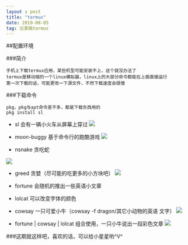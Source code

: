 ```yaml
---
layout : post
title: "termux"
date: 2019-08-05
tag: 记录搞termux
---
```


##配置环境

###简介
```
手机上下载termux应用，某些机型可能安装不上，这个就没办法了
termux是移动端的一个linux模拟器，linux上的大部分命令都能在上面直接运行
第一次下载的话，可能更改一下源文件，不然下载速度会很慢
```

###下载命令
```
pkg，pkg与apt命令差不多，都是下载东西用的
pkg install sl
```

- sl    会有一辆小火车从屏幕上穿过
![](http://www.bigbai.fun/img/20190929132431.png)


- moon-buggy   基于命令行的跑酷游戏
![](http://www.bigbai.fun/img/20190929132539.png)


- nsnake   贪吃蛇

![](http://www.bigbai.fun/img/20190929132655.png)
- greed     贪婪（尽可能的吃更多的小方块吧）
![](http://www.bigbai.fun/img/20190929132725.png)

- fortune  会随机的推出一些英语小文章
- lolcat    可以改变字体的颜色
- cowsay  一只可爱小牛（cowsay -f dragon/其它小动物的英语 文字）
![](http://www.bigbai.fun/img/20190929132806.png)

- fortune | cowsay | lolcat  组合使用，一只小牛说出一段彩色文章
![](http://www.bigbai.fun/img/20190929132841.png)

###这期就这样吧，喜欢的话，可以给小星星哟^V^

